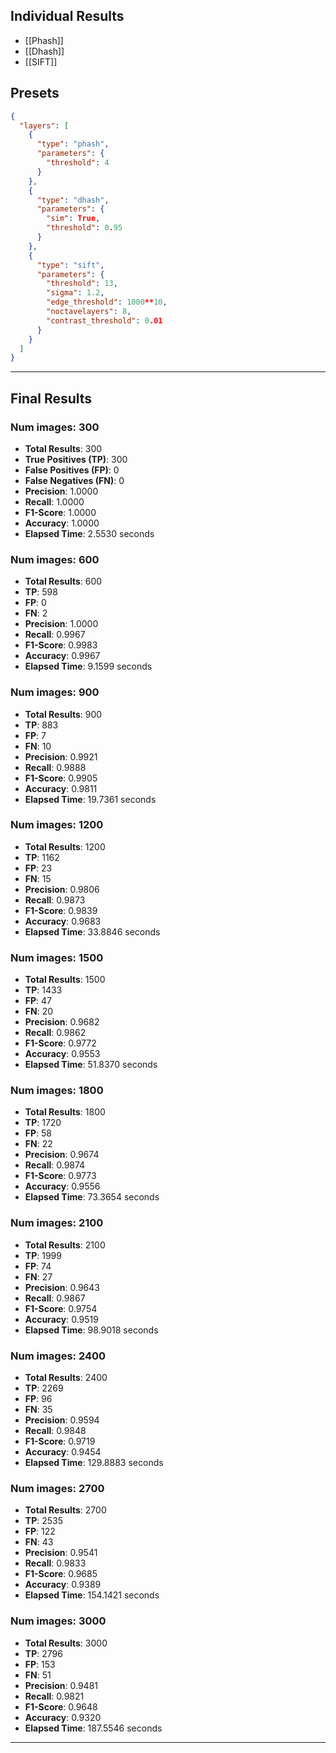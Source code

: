 ## Individual Results
- [[Phash]]
- [[Dhash]]
- [[SIFT]]
## Presets

```json
{
  "layers": [
    {
      "type": "phash",
      "parameters": {
        "threshold": 4
      }
    },
    {
      "type": "dhash",
      "parameters": {
	    "sim": True,
        "threshold": 0.95
      }
    },
    {
      "type": "sift",
      "parameters": {
        "threshold": 13,
        "sigma": 1.2,
        "edge_threshold": 1000**10,
        "noctavelayers": 8,
        "contrast_threshold": 0.01
      }
    }
  ]
}
```

---

## Final Results

### Num images: 300
- **Total Results**: 300
- **True Positives (TP)**: 300
- **False Positives (FP)**: 0
- **False Negatives (FN)**: 0
- **Precision**: 1.0000
- **Recall**: 1.0000
- **F1-Score**: 1.0000
- **Accuracy**: 1.0000
- **Elapsed Time**: 2.5530 seconds

### Num images: 600
- **Total Results**: 600
- **TP**: 598
- **FP**: 0
- **FN**: 2
- **Precision**: 1.0000
- **Recall**: 0.9967
- **F1-Score**: 0.9983
- **Accuracy**: 0.9967
- **Elapsed Time**: 9.1599 seconds

### Num images: 900
- **Total Results**: 900
- **TP**: 883
- **FP**: 7
- **FN**: 10
- **Precision**: 0.9921
- **Recall**: 0.9888
- **F1-Score**: 0.9905
- **Accuracy**: 0.9811
- **Elapsed Time**: 19.7361 seconds

### Num images: 1200
- **Total Results**: 1200
- **TP**: 1162
- **FP**: 23
- **FN**: 15
- **Precision**: 0.9806
- **Recall**: 0.9873
- **F1-Score**: 0.9839
- **Accuracy**: 0.9683
- **Elapsed Time**: 33.8846 seconds

### Num images: 1500
- **Total Results**: 1500
- **TP**: 1433
- **FP**: 47
- **FN**: 20
- **Precision**: 0.9682
- **Recall**: 0.9862
- **F1-Score**: 0.9772
- **Accuracy**: 0.9553
- **Elapsed Time**: 51.8370 seconds

### Num images: 1800
- **Total Results**: 1800
- **TP**: 1720
- **FP**: 58
- **FN**: 22
- **Precision**: 0.9674
- **Recall**: 0.9874
- **F1-Score**: 0.9773
- **Accuracy**: 0.9556
- **Elapsed Time**: 73.3654 seconds

### Num images: 2100
- **Total Results**: 2100
- **TP**: 1999
- **FP**: 74
- **FN**: 27
- **Precision**: 0.9643
- **Recall**: 0.9867
- **F1-Score**: 0.9754
- **Accuracy**: 0.9519
- **Elapsed Time**: 98.9018 seconds

### Num images: 2400
- **Total Results**: 2400
- **TP**: 2269
- **FP**: 96
- **FN**: 35
- **Precision**: 0.9594
- **Recall**: 0.9848
- **F1-Score**: 0.9719
- **Accuracy**: 0.9454
- **Elapsed Time**: 129.8883 seconds

### Num images: 2700
- **Total Results**: 2700
- **TP**: 2535
- **FP**: 122
- **FN**: 43
- **Precision**: 0.9541
- **Recall**: 0.9833
- **F1-Score**: 0.9685
- **Accuracy**: 0.9389
- **Elapsed Time**: 154.1421 seconds

### Num images: 3000
- **Total Results**: 3000
- **TP**: 2796
- **FP**: 153
- **FN**: 51
- **Precision**: 0.9481
- **Recall**: 0.9821
- **F1-Score**: 0.9648
- **Accuracy**: 0.9320
- **Elapsed Time**: 187.5546 seconds

---
  